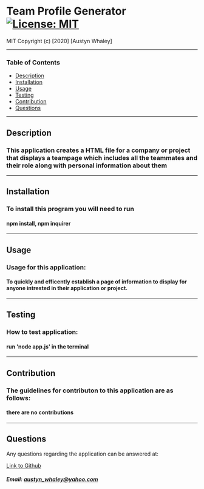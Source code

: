 # Team Profile Generator  [![License: MIT](https://img.shields.io/badge/License-MIT-brightgreen.svg)](https://opensource.org/licenses/MIT)
    
    
MIT
Copyright (c) [2020] [Austyn Whaley]

---

### Table of Contents

- [Description](#description)
- [Installation](#installation)
- [Usage](#usage)
- [Testing](#Testing)
- [Contribution](#Contribution)
- [Questions](#Questions)
    

---


## Description

### This application creates a HTML file for a company or project that displays a teampage which includes all the teammates and their role along with personal information about them

---

## Installation

### To install this program you will need to run

#### npm install, npm inquirer

---

## Usage

### Usage for this application:

#### To quickly and efficently establish a page of information to display for anyone intrested in their application or project.

---

## Testing

### How to test application:

#### run 'node app.js' in the terminal

---

## Contribution

### The guidelines for contributon to this application are as follows:

#### there are no contributions

---

## Questions

Any questions regarding the application can be answered at:

[Link to Github](https://github.com/austynwhaley/)
##### Email: austyn_whaley@yahoo.com
    
